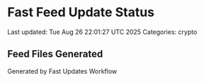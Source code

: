 # Fast Feed Update Status
Last updated: Tue Aug 26 22:01:27 UTC 2025
Categories: crypto

## Feed Files Generated

Generated by Fast Updates Workflow
